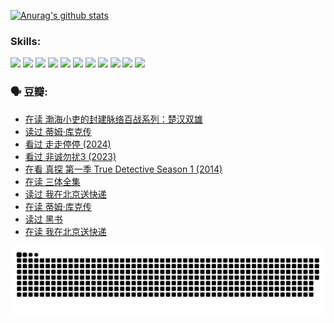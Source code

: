 
[![Anurag's github stats](https://github-readme-stats.vercel.app/api?username=w940853815)](https://github.com/anuraghazra/github-readme-stats)

### Skills:

<code><img height="32" src="https://cdn.jsdelivr.net/npm/simple-icons@v5/icons/python.svg"></code>
<code><img height="32" src="https://cdn.jsdelivr.net/npm/simple-icons@v5/icons/javascript.svg"></code>
<code><img height="32" src="https://cdn.jsdelivr.net/npm/simple-icons@v5/icons/django.svg"></code>
<code><img height="32" src="https://cdn.jsdelivr.net/npm/simple-icons@v5/icons/flask.svg"></code>
<code><img height="32" src="https://cdn.jsdelivr.net/npm/simple-icons@v5/icons/vuetify.svg"></code>
<code><img height="32" src="https://cdn.jsdelivr.net/npm/simple-icons@v5/icons/git.svg"></code>
<code><img height="32" src="https://cdn.jsdelivr.net/npm/simple-icons@v5/icons/docker.svg"></code>
<code><img height="32" src="https://cdn.jsdelivr.net/npm/simple-icons@v5/icons/postgresql.svg"></code>
<code><img height="32" src="https://cdn.jsdelivr.net/npm/simple-icons@v5/icons/elasticsearch.svg"></code>
<code><img height="32" src="https://cdn.jsdelivr.net/npm/simple-icons@v5/icons/macos.svg"></code>
<code><img height="32" src="https://cdn.jsdelivr.net/npm/simple-icons@v5/icons/linux.svg"></code>

### 🗣 豆瓣:

<!-- DOUBAN-ACTIVITIES:START -->
- [在读 渤海小吏的封建脉络百战系列：楚汉双雄](https://www.douban.com/people/136069238/status/4700950146/?_i=25769073)
- [读过 蒂姆·库克传](https://www.douban.com/people/136069238/status/4700949869/?_i=25769073)
- [看过 走走停停‎ (2024)](https://www.douban.com/people/136069238/status/4684430230/?_i=25769073)
- [看过 非诚勿扰3‎ (2023)](https://www.douban.com/people/136069238/status/4676324100/?_i=25769073)
- [在看 真探 第一季 True Detective Season 1‎ (2014)](https://www.douban.com/people/136069238/status/4673382852/?_i=25769073)
- [在读 三体全集](https://www.douban.com/people/136069238/status/4672842521/?_i=25769073)
- [读过 我在北京送快递](https://www.douban.com/people/136069238/status/4672842036/?_i=25769073)
- [在读 蒂姆·库克传](https://www.douban.com/people/136069238/status/4663517053/?_i=25769073)
- [读过 黑书](https://www.douban.com/people/136069238/status/4663516022/?_i=25769073)
- [在读 我在北京送快递](https://www.douban.com/people/136069238/status/4658098365/?_i=25769073)
<!-- DOUBAN-ACTIVITIES:END -->


![Snake animation](https://raw.githubusercontent.com/w940853815/w940853815/output/github-contribution-grid-snake.svg)

<!--
**w940853815/w940853815** is a ✨ _special_ ✨ repository because its `README.md` (this file) appears on your GitHub profile.

Here are some ideas to get you started:

- 🔭 I’m currently working on ...
- 🌱 I’m currently learning ...
- 👯 I’m looking to collaborate on ...
- 🤔 I’m looking for help with ...
- 💬 Ask me about ...
- 📫 How to reach me: ...
- 😄 Pronouns: ...
- ⚡ Fun fact: ...
-->
